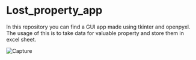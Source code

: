 # Lost_property_app
 In this repository you can find a GUI app made using tkinter and openpyxl. The usage of this is to take data for valuable property and store them in excel sheet.



![Capture](https://github.com/TMazarov/Lost_property_app/assets/114079835/f8e30755-d039-4804-aa7b-96adc9c6b651)
